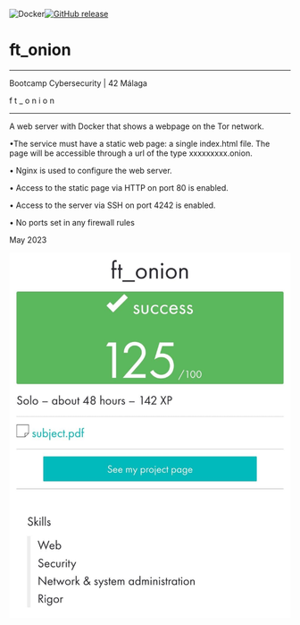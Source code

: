 ![Docker](https://img.shields.io/badge/docker-%230db7ed.svg?style=for-the-badge&logo=docker&logoColor=white)[![GitHub release](https://img.shields.io/github/release/docker/compose.svg?style=flat-square)](https://github.com/docker/compose/releases/latest)
# ft_onion

_____________________________________
 Bootcamp Cybersecurity | 42 Málaga
 
f t _ o n i o n
_____________________________________

A web server with Docker that shows a webpage on the Tor network.

•The service must have a static web page: a single index.html file. The page will
be accessible through a url of the type xxxxxxxxx.onion.

• Nginx is used to configure the web server. 

• Access to the static page via HTTP on port 80 is enabled.

• Access to the server via SSH on port 4242 is enabled.

• No ports set in any firewall rules

May 2023


<p align="center"> <img src="https://github.com/cherrero42/BootCamp-Cybersecurity/blob/5040584ebd5ede1f89d2c9e7ae9c37d49e13b7a0/ft_onion/ft_onion.jpeg" /> </p>
